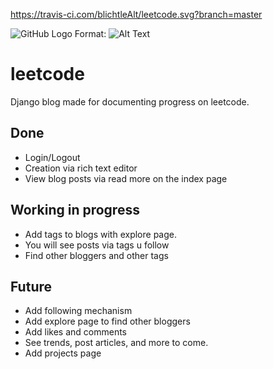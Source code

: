https://travis-ci.com/blichtleAlt/leetcode.svg?branch=master

![GitHub Logo](https://travis-ci.com/blichtleAlt/leetcode.svg?branch=master)
Format: ![Alt Text](url)

# leetcode
Django blog made for documenting progress on leetcode.

## Done
  - Login/Logout 
  - Creation via rich text editor
  - View blog posts via read more on the index page


## Working in progress
  - Add tags to blogs with explore page.
  - You will see posts via tags u follow
  - Find other bloggers and other tags


## Future
  - Add following mechanism
  - Add explore page to find other bloggers
  - Add likes and comments 
  - See trends, post articles, and more to come. 
  - Add projects page


